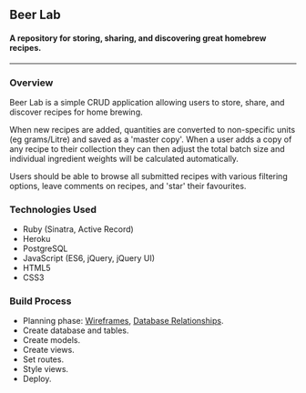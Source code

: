 ## Beer Lab
#### A repository for storing, sharing, and discovering great homebrew recipes.
---

### Overview
Beer Lab is a simple CRUD application allowing users to store, share, and discover recipes for home brewing. 

When new recipes are added, quantities are converted to non-specific units (eg grams/Litre) and saved as a 'master copy'. When a user adds a copy of any recipe to their collection they can then adjust the total batch size and individual ingredient weights will be calculated automatically.

Users should be able to browse all submitted recipes with various filtering options, leave comments on recipes, and 'star' their favourites.

### Technologies Used
* Ruby (Sinatra, Active Record)
* Heroku
* PostgreSQL
* JavaScript (ES6, jQuery, jQuery UI)
* HTML5
* CSS3

### Build Process
* Planning phase: [Wireframes](https://goo.gl/q01dLx), [Database Relationships](https://goo.gl/XO7244).
* Create database and tables.
* Create models.
* Create views.
* Set routes.
* Style views.
* Deploy. 
